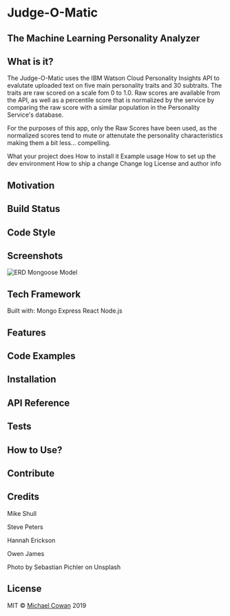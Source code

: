 # Judge-O-Matic
## The Machine Learning Personality Analyzer  
## What is it?
The Judge-O-Matic uses the IBM Watson Cloud Personality Insights API to evalutate uploaded text on five main personality traits and 30 subtraits. The traits are raw scored on a scale fom 0 to 1.0. Raw scores are available from the API, as well as a percentile score that is normalized by the service by comparing the raw score with a similar population in the Personality Service's database. 

For the purposes of this app, only the Raw Scores have been used, as the normalized scores tend to mute or attenutate the personality characteristics making them a bit less... compelling.

What your project does
How to install it
Example usage
How to set up the dev environment
How to ship a change
Change log
License and author info

## Motivation

## Build Status

## Code Style

## Screenshots
![ERD Mongoose Model](info/JudgeOMaticERD.png)

## Tech Framework
Built with:
  Mongo
  Express
  React
  Node.js

## Features

## Code Examples

## Installation

## API Reference

## Tests

## How to Use?

## Contribute

## Credits

Mike Shull

Steve Peters

Hannah Erickson

Owen James

Photo by Sebastian Pichler on Unsplash

## License
MIT © [Michael Cowan](https://github.com/mickeychcg) 2019